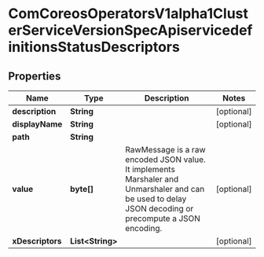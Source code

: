 
# ComCoreosOperatorsV1alpha1ClusterServiceVersionSpecApiservicedefinitionsStatusDescriptors

## Properties
Name | Type | Description | Notes
------------ | ------------- | ------------- | -------------
**description** | **String** |  |  [optional]
**displayName** | **String** |  |  [optional]
**path** | **String** |  | 
**value** | **byte[]** | RawMessage is a raw encoded JSON value. It implements Marshaler and Unmarshaler and can be used to delay JSON decoding or precompute a JSON encoding. |  [optional]
**xDescriptors** | **List&lt;String&gt;** |  |  [optional]



